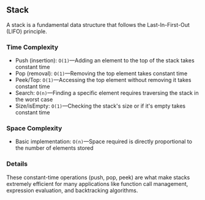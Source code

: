 ## Stack
A stack is a fundamental data structure that follows the Last-In-First-Out (LIFO) principle.

### Time Complexity

- Push (insertion): `O(1)`—Adding an element to the top of the stack takes constant time
- Pop (removal): `O(1)`—Removing the top element takes constant time
- Peek/Top: `O(1)`—Accessing the top element without removing it takes constant time
- Search: `O(n)`—Finding a specific element requires traversing the stack in the worst case
- Size/isEmpty: `O(1)`—Checking the stack's size or if it's empty takes constant time

### Space Complexity
- Basic implementation: `O(n)`—Space required is directly proportional to the number of elements stored

### Details
These constant-time operations (push, pop, peek) are what make stacks extremely efficient for many applications like function call management, expression evaluation, and backtracking algorithms.